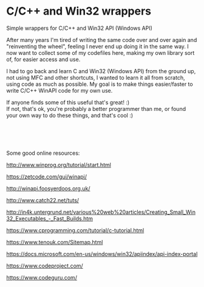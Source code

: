 # C/C++ and Win32 wrappers
Simple wrappers for C/C++ and Win32 API (Windows API)

After many years I'm tired of writing the same code over and over again and "reinventing the wheel", feeling I never end up doing it in the same way. I now want to collect some of my codefiles here, making my own library sort of, for easier access and use.<br>

I had to go back and learn C and Win32 (Windows API) from the ground up, not using MFC and other shortcuts, I wanted to learn it all from scratch, using code as much as possible. My goal is to make things easier/faster to write C/C++ WinAPI code for my own use.

If anyone finds some of this useful that's great! :)<br>
If not, that's ok, you're probably a better programmer than me, or found your own way to do these things, and that's cool :)


<br><br><br><br>
Some good online resources:

http://www.winprog.org/tutorial/start.html

https://zetcode.com/gui/winapi/

http://winapi.foosyerdoos.org.uk/

http://www.catch22.net/tuts/

http://in4k.untergrund.net/various%20web%20articles/Creating_Small_Win32_Executables_-_Fast_Builds.htm

https://www.cprogramming.com/tutorial/c-tutorial.html

https://www.tenouk.com/Sitemap.html

https://docs.microsoft.com/en-us/windows/win32/apiindex/api-index-portal

https://www.codeproject.com/

https://www.codeguru.com/

